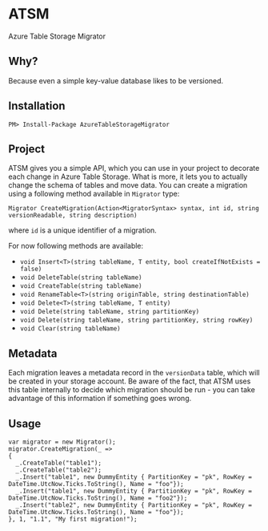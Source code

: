# ATSM
Azure Table Storage Migrator

## Why?
Because even a simple key-value database likes to be versioned.

## Installation
`PM> Install-Package AzureTableStorageMigrator`

## Project
ATSM gives you a simple API, which you can use in your project to decorate each change in Azure Table Storage. What is more, it lets you to actually change the schema of tables and move data. You can create a migration using a following method available in `Migrator` type:

`Migrator CreateMigration(Action<MigratorSyntax> syntax, int id, string versionReadable, string description)`

where `id` is a unique identifier of a migration.

For now following methods are available:
* `void Insert<T>(string tableName, T entity, bool createIfNotExists = false)`
* `void DeleteTable(string tableName)`
* `void CreateTable(string tableName)`
* `void RenameTable<T>(string originTable, string destinationTable)`
* `void Delete<T>(string tableName, T entity)`
* `void Delete(string tableName, string partitionKey)`
* `void Delete(string tableName, string partitionKey, string rowKey)`
* `void Clear(string tableName)`

## Metadata
Each migration leaves a metadata record in the `versionData` table, which will be created in your storage account. Be aware of the fact, that ATSM uses this table internally to decide which migration should be run - you can take advantage of this information if something goes wrong.

## Usage
```
var migrator = new Migrator();
migrator.CreateMigration(_ =>
{
  _.CreateTable("table1");
  _.CreateTable("table2");
  _.Insert("table1", new DummyEntity { PartitionKey = "pk", RowKey = DateTime.UtcNow.Ticks.ToString(), Name = "foo"});
  _.Insert("table1", new DummyEntity { PartitionKey = "pk", RowKey = DateTime.UtcNow.Ticks.ToString(), Name = "foo2"});
  _.Insert("table2", new DummyEntity { PartitionKey = "pk", RowKey = DateTime.UtcNow.Ticks.ToString(), Name = "foo"});
}, 1, "1.1", "My first migration!");
```

